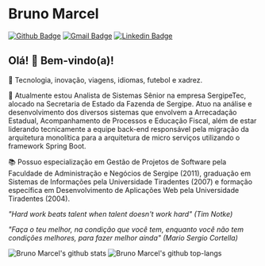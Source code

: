 # Bruno Marcel

[![Github Badge](https://img.shields.io/badge/-Github-000?style=flat-square&logo=Github&logoColor=white&link=https://github.com/bmnsouza)](https://github.com/bmnsouza)
[![Gmail Badge](https://img.shields.io/badge/-Gmail-c14438?style=flat-square&logo=Gmail&logoColor=white&link=mailto:bmnsouza@gmail.com)](mailto:bmnsouza@gmail.com)
[![Linkedin Badge](https://img.shields.io/badge/-LinkedIn-blue?style=flat-square&logo=Linkedin&logoColor=white&link=https://www.linkedin.com/in/bmnsouza/)](https://www.linkedin.com/in/bmnsouza/)

## Olá! 👋 Bem-vindo(a)!

💙 Tecnologia, inovação, viagens, idiomas, futebol e xadrez.

💼 Atualmente estou Analista de Sistemas Sênior na empresa SergipeTec, alocado na Secretaria de Estado da Fazenda de Sergipe. Atuo na análise e desenvolvimento dos diversos sistemas que envolvem a Arrecadação Estadual, Acompanhamento de Processos e Educação Fiscal, além de estar liderando tecnicamente a equipe back-end responsável pela migração da arquitetura monolítica para a arquitetura de micro serviços utilizando o framework Spring Boot.

📚 Possuo especialização em Gestão de Projetos de Software pela Faculdade de Administração e Negócios de Sergipe (2011), graduação em Sistemas de Informações pela Universidade Tiradentes (2007) e formação específica em Desenvolvimento de Aplicações Web pela Universidade Tiradentes (2004).

_"Hard work beats talent when talent doesn't work hard" (Tim Notke)_

_"Faça o teu melhor, na condição que você tem, enquanto você não tem condições melhores, para fazer melhor ainda" (Mario Sergio Cortella)_

![Bruno Marcel's github stats](https://github-readme-stats.vercel.app/api?username=bmnsouza&show_icons=true&theme=dracula)
![Bruno Marcel's github top-langs](https://github-readme-stats.vercel.app/api/top-langs/?username=bmnsouza&layout=compact&theme=dracula)

